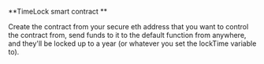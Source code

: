 **TimeLock smart contract **

Create the contract from your secure eth address that you want to control the contract from, send funds to it to the default function from anywhere, and they'll be locked up to a year (or whatever you set the lockTime variable to).
